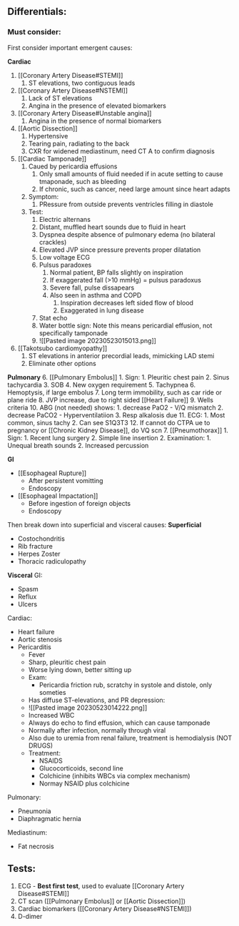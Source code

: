 ## Differentials:
### Must consider:
First consider important emergent causes:

**Cardiac**
1. [[Coronary Artery Disease#STEMI]]
	1. ST elevations, two contiguous leads
2. [[Coronary Artery Disease#NSTEMI]]
	1. Lack of ST elevations
	2. Angina in the presence of elevated biomarkers
3. [[Coronary Artery Disease#Unstable angina]]
	1. Angina in the presence of normal biomarkers
4. [[Aortic Dissection]]
	1. Hypertensive
	2. Tearing pain, radiating to the back
	3. CXR for widened mediastinum, need CT A to confirm diagnosis
5. [[Cardiac Tamponade]]
	1. Caued by pericardia effusions
		1. Only small amounts of fluid needed if in acute setting to cause tmaponade, such as bleeding
		2. If chronic, such as cancer, need large amount since heart adapts
	2. Symptom:
		1. PRessure from outside prevents ventricles filling in diastole
	3. Test:
		1. Electric alternans
		2. Distant, muffled heart sounds due to fluid in heart
		3. Dyspnea despite absence of pulmonary edema (no bilateral crackles)
		4. Elevated JVP since pressure prevents proper dilatation
		5. Low voltage ECG
		6. Pulsus paradoxes
			1. Normal patient, BP falls slightly on inspiration
			2. If exaggerated fall (>10 mmHg) = pulsus paradoxus
			3. Severe fall, pulse dissapears
			4. Also seen in asthma and COPD
				1. Inspiration decreases left sided flow of blood
				2. Exaggerated in lung disease
		7. Stat echo
		8. Water bottle sign: Note this means pericardial effusion, not specifically tamponade
		9. ![[Pasted image 20230523015013.png]]
6. [[Takotsubo cardiomyopathy]]
	1. ST elevations in anterior precordial leads, mimicking LAD stemi
	2. Eliminate other options

**Pulmonary**
6. [[Pulmonary Embolus]]
	1. Sign:
		1. Pleuritic chest pain
		2. Sinus tachycardia
		3. SOB
		4. New oxygen requirement
		5. Tachypnea
		6. Hemoptysis, if large embolus
		7. Long term immobility, such as car ride or plane ride
		8. JVP increase, due to right sided [[Heart Failure]]
		9. Wells criteria
		10. ABG (not needed) shows:
			1. decrease PaO2 - V/Q mismatch
			2. decrease PaCO2 - Hyperventilatiion
			3. Resp alkalosis due
		11. ECG:
			1. Most common, sinus tachy
			2. Can see S1Q3T3
		12. If cannot do CTPA ue to pregnancy or [[Chronic Kidney Disease]], do VQ scn
7. [[Pneumothorax]]
	1. Sign:
		1. Recent lung surgery
		2. Simple line insertion
	2. Examination:
		1. Unequal breath sounds
		2. Increased percussion

**GI**
- [[Esophageal Rupture]]
	- After persistent vomitting
	- Endoscopy
- [[Esophageal Impactation]]
	- Before ingestion of foreign objects
	- Endoscopy

Then break down into superficial and visceral causes:
**Superficial**
- Costochondritis
- Rib fracture
- Herpes Zoster
- Thoracic radiculopathy

**Visceral**
GI:
- Spasm
- Reflux
- Ulcers

Cardiac:
- Heart failure
- Aortic stenosis
- Pericarditis
	- Fever
	- Sharp, pleuritic chest pain
	- Worse lying down, better sitting up
	- Exam:
		- Pericardia friction rub, scratchy in systole and distole, only someties
	- Has diffuse ST-elevations, and PR depression:
	- ![[Pasted image 20230523014222.png]]
	- Increased WBC
	- Always do echo to find effusion, which can cause tamponade
	- Normally after infection, normally through viral
	- Also due to uremia from renal failure, treatment is hemodialysis (NOT DRUGS)
	- Treatment:
		- NSAIDS
		- Glucocorticoids, second line
		- Colchicine (inhibits WBCs via complex mechanism)
		- Normay NSAID plus colchicine

Pulmonary:
- Pneumonia
- Diaphragmatic hernia

Mediastinum:
- Fat necrosis

## Tests:
1. ECG - **Best first test**, used to evaluate [[Coronary Artery Disease#STEMI]]
2. CT scan ([[Pulmonary Embolus]] or [[Aortic Dissection]])
3. Cardiac biomarkers ([[Coronary Artery Disease#NSTEMI]])
4. D-dimer